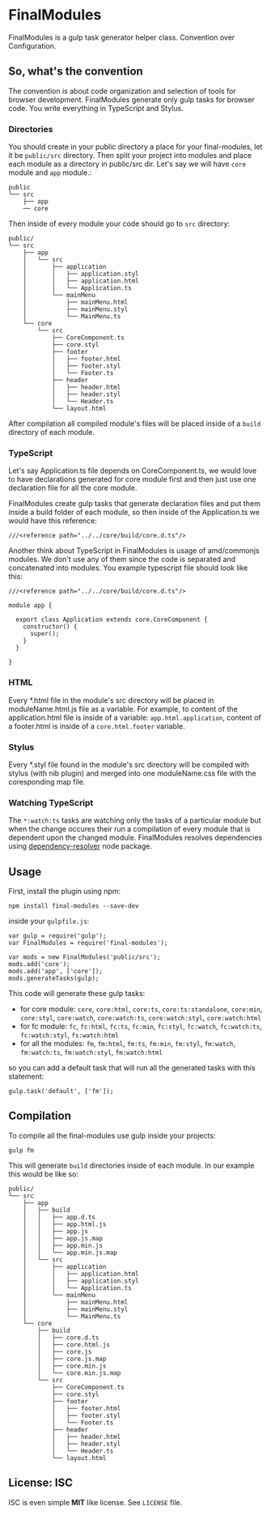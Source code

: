 FinalModules
============

FinalModules is a gulp task generator helper class. Convention over Configuration.

## So, what's the convention

The convention is about code organization and selection of tools for browser development.
FinalModules generate only gulp tasks for browser code.
You write everything in TypeScript and Stylus.

### Directories

You should create in your public directory a place for your final-modules, let it be `public/src` directory.
  Then split your project into modules and place each module as a directory in public/src dir.
  Let's say we will have `core` module and `app` module.:
  
    public
    └── src
        ├── app
        ── core

Then inside of every module your code should go to `src` directory:

    public/
    └── src
        ├── app
        │   └── src
        │       ├── application
        │       │   ├── application.styl
        │       │   ├── application.html
        │       │   └── Application.ts
        │       └── mainMenu
        │           ├── mainMenu.html
        │           ├── mainMenu.styl
        │           └── MainMenu.ts
        └── core
            └── src
                ├── CoreComponent.ts
                ├── core.styl
                ├── footer
                │   ├── footer.html
                │   ├── footer.styl
                │   └── Footer.ts
                ├── header
                │   ├── header.html
                │   ├── header.styl
                │   └── Header.ts
                └── layout.html

After compilation all compiled module's files will be placed inside of a `build` directory of each module.

### TypeScript

Let's say Application.ts file depends on CoreComponent.ts, we would love to have declarations generated for core module first and then just use one declaration file for all the core module.

FinalModules create gulp tasks that generate declaration files and put them inside a build folder of each module, so then inside of the Application.ts we would have this reference:

    ///<reference path="../../core/build/core.d.ts"/>

Another think about TypeScript in FinalModules is usage of amd/commonjs modules. We don't use any of them since the code is separated and concatenated into modules. You example typescript file should look like this:

    ///<reference path="../../core/build/core.d.ts"/>
    
    module app {
    
      export class Application extends core.CoreComponent {
        constructor() {
          super();    
        }
      }
    
    }

### HTML

Every \*.html file in the module's src directory will be placed in moduleName.html.js file as a variable.
 For example, to content of the application.html file is inside of a variable: `app.html.application`,
 content of a footer.html is inside of a `core.html.footer` variable.

### Stylus

Every \*.styl file found in the module's src directory will be compiled with stylus (with nib plugin) and merged into one moduleName.css file with the coresponding map file.

### Watching TypeScript

The `*:watch:ts` tasks are watching only the tasks of a particular module but when the change occures their run a compilation of every module that is dependent upon the changed module. FinalModules resolves dependencies using [dependency-resolver](https://www.npmjs.org/package/dependency-resolver "dependency-resolver") node package.

## Usage

First, install the plugin using npm:

    npm install final-modules --save-dev

inside your `gulpfile.js`:

    var gulp = require('gulp');
    var FinalModules = require('final-modules');
    
    var mods = new FinalModules('public/src');
    mods.add('core');
    mods.add('app', ['core']);
    mods.generateTasks(gulp);
    
This code will generate these gulp tasks: 

- for core module: `core`, `core:html`, `core:ts`, `core:ts:standalone`, `core:min`, `core:styl`, `core:watch`, `core:watch:ts`, `core:watch:styl`, `core:watch:html`
- for fc module: `fc`, `fc:html`, `fc:ts`, `fc:min`, `fc:styl`, `fc:watch`, `fc:watch:ts`, `fc:watch:styl`, `fs:watch:html`
- for all the modules: `fm`, `fm:html`, `fm:ts`, `fm:min`, `fm:styl`, `fm:watch`, `fm:watch:ts`, `fm:watch:styl`, `fm:watch:html`

so you can add a default task that will run all the generated tasks with this statement:
 
    gulp.task('default', ['fm']);
  
## Compilation

To compile all the final-modules use gulp inside your projects:
 
    gulp fm
    
This will generate `build` directories inside of each module. In our example this would be like so:

    public/
    └── src
        ├── app
        │   ├── build
        │   │   ├── app.d.ts
        │   │   ├── app.html.js
        │   │   ├── app.js
        │   │   ├── app.js.map
        │   │   ├── app.min.js
        │   │   └── app.min.js.map
        │   └── src
        │       ├── application
        │       │   ├── application.html
        │       │   ├── application.styl
        │       │   └── Application.ts
        │       └── mainMenu
        │           ├── mainMenu.html
        │           ├── mainMenu.styl
        │           └── MainMenu.ts
        └── core
            ├── build
            │   ├── core.d.ts
            │   ├── core.html.js
            │   ├── core.js
            │   ├── core.js.map
            │   ├── core.min.js
            │   └── core.min.js.map
            └── src
                ├── CoreComponent.ts
                ├── core.styl
                ├── footer
                │   ├── footer.html
                │   ├── footer.styl
                │   └── Footer.ts
                ├── header
                │   ├── header.html
                │   ├── header.styl
                │   └── Header.ts
                └── layout.html
                
## License: ISC

ISC is even simple **MIT** like license. See `LICENSE` file.
